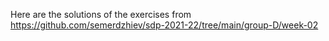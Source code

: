 Here are the solutions of the exercises from https://github.com/semerdzhiev/sdp-2021-22/tree/main/group-D/week-02

